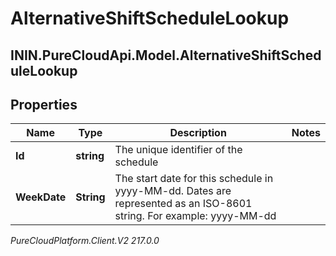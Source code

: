 # AlternativeShiftScheduleLookup

## ININ.PureCloudApi.Model.AlternativeShiftScheduleLookup

## Properties

|Name | Type | Description | Notes|
|------------ | ------------- | ------------- | -------------|
| **Id** | **string** | The unique identifier of the schedule | |
| **WeekDate** | **String** | The start date for this schedule in yyyy-MM-dd. Dates are represented as an ISO-8601 string. For example: yyyy-MM-dd | |



_PureCloudPlatform.Client.V2 217.0.0_
